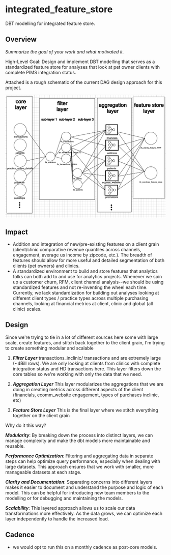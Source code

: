 # integrated_feature_store
DBT modelling for integrated feature store.

## Overview
_Summarize the goal of your work and what motivated it._

High-Level Goal: Design and implement DBT modelling that serves as a standardized feature store for analyses that look at pet owner clients with complete PIMS integration status. 

Attached is a rough schematic of the current DAG design approach for this project.

<img width="827" alt="proposed_lineage_diagram" src="./proposed_lineage_diagram.png">


## Impact
- Addition and integration of new/pre-existing features on a client grain (client/clinic comparative revenue quantiles across channels, engagement, average us income by zipcode, etc.). The breadth of features should allow for more useful and detailed segmentation of both clients (pet owners) and clinics.
- A standardized environment to build and store features that analytics folks can both add to and use for analytics projects. Whenever we spin up a customer churn, RFM, client channel analysis--we should be using standardized features and not re-inventing the wheel each time. Currently, we lack standardization for building out analyses looking at different client types / practice types across multiple purchasing channels, looking at financial metrics at client, clinic and global (all clinic) scales. 

## Design
Since we're trying to tie in a lot of different sources here some with large scale, create features, and stitch back together to the client grain, I'm trying to create something modular and scalable 
1. ***Filter Layer***
transactions_inclinic/ transactions and are extremely large (~4Bill rows). We are only looking at clients from clinics with complete integration status and HD transactions here. This layer filters down the core tables so we're working with only the data that we need.

2. ***Aggregation Layer***
This layer modularizes the aggregations that we are doing in creating metrics across different aspects of the client (financials, ecomm_website engagement, types of purchases inclinic, etc)

3. ***Feature Store Layer***
This is the final layer where we stitch everything together on the client grain

Why do it this way? 

***Modularity***: By breaking down the process into distinct layers, we can manage complexity and make the dbt models more maintainable and reusable. 

***Performance Optimization***: Filtering and aggregating data in separate steps can help optimize query performance, especially when dealing with large datasets. This approach ensures that we work with smaller, more manageable datasets at each stage.

***Clarity and Documentation***: Separating concerns into different layers makes it easier to document and understand the purpose and logic of each model. This can be helpful for introducing new team members to the modelling or for debugging and maintaining the models.

***Scalability***: This layered approach allows us to scale our data transformations more effectively. As the data grows, we can optimize each layer independently to handle the increased load. 


## Cadence
- we would opt to run this on a monthly cadence as post-core models.
